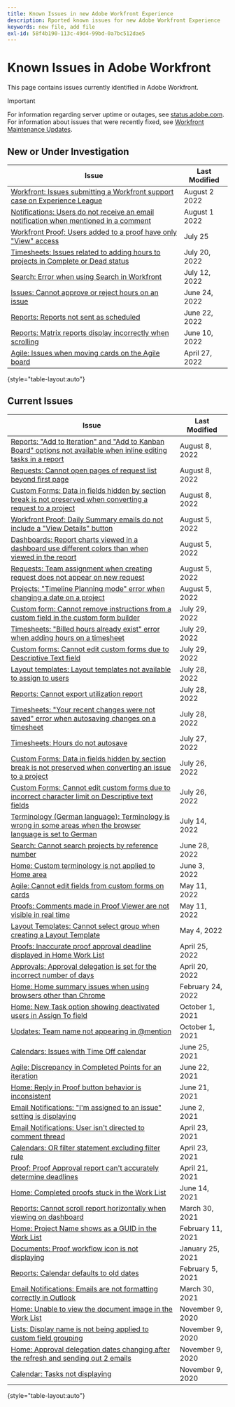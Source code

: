 ```yaml
---
title: Known Issues in new Adobe Workfront Experience
description: Rported known issues for new Adobe Workfront Experience
keywords: new file, add file
exl-id: 58f4b190-113c-49d4-99bd-0a7bc512dae5
---
```

# Known Issues in Adobe Workfront

This page contains issues currently identified in Adobe Workfront.

>[!IMPORTANT]
>
>For information regarding server uptime or outages, see [status.adobe.com](https://status.adobe.com). For information about issues that were recently fixed, see [Workfront Maintenance Updates](../maintenance/current-updates.md).

## New or Under Investigation

| **Issue** | **Last Modified** |
|---|---|
| [Workfront: Issues submitting a Workfront support case on Experience League](known-issues-workfront/wf-support-issues-submitting-support-case.md) | August 2 2022 | 
| [Notifications: Users do not receive an email notification when mentioned in a comment](known-issues-workfront/wf-notif-users-not-receive-email-when-mentioned.md) | August 1 2022 | 
|[Workfront Proof: Users added to a proof have only "View" access](known-issues-workfront-proof/proof-added-users-have-only-view.md) | July 25 | 
| [Timesheets: Issues related to adding hours to projects in Complete or Dead status](known-issues-workfront/wf-timesheets-add-hours-to-complete-dead.md) | July 20, 2022 | 
| [Search: Error when using Search in Workfront](known-issues-workfront/wf-search-error-using-search.md) | July 12, 2022 |
| [Issues: Cannot approve or reject hours on an issue](known-issues-workfront/wf-issues-cannot-approve-hours.md) | June 24, 2022 |
| [Reports: Reports not sent as scheduled](known-issues-workfront/wf-reports-not-sent-as-scheduled.md) |June 22, 2022 |
| [Reports: Matrix reports display incorrectly when scrolling](known-issues-workfront/wf-reports-matrix-display-incorrectly.md) | June 10, 2022 |
| [Agile: Issues when moving cards on the Agile board](known-issues-workfront/wf-agile-issues-moving-cards.md) | April 27, 2022 |

{style="table-layout:auto"}

## Current Issues

|                                             **Issue**                                              | **Last Modified** |
| -------------------------------------------------------------------------------------------------- | ----------------- |
| [Reports: "Add to Iteration" and "Add to Kanban Board" options not available when inline editing tasks in a report](known-issues-workfront/wf-reports-no-option-to-add-to-kanban.md) | August 8, 2022 | 
| [Requests: Cannot open pages of request list beyond first page](known-issues-workfront/wf-requests-cannot-open-second-page-of-requests-list.md) | August 8, 2022 | 
| [Custom Forms: Data in fields hidden by section break is not preserved when converting a request to a project](known-issues-workfront/wf-requests-cust-form-data-hidden-not-converted.md) | August 8, 2022 | 
| [Workfront Proof: Daily Summary emails do not include a "View Details" button](known-issues-workfront-proof/proof-daily-summary-email-no-view-details-button.md) | August 5, 2022 | 
| [Dashboards: Report charts viewed in a dashboard use different colors than when viewed in the report](known-issues-workfront/wf-dashboard-reports-wrong-color.md) | August 5, 2022 | 
| [Requests: Team assignment when creating request does not appear on new request](known-issues-workfront/wf-teams-assignment-lost-when-creating-requests.md) | August 5, 2022 |
| [Projects: "Timeline Planning mode" error when changing a date on a project](known-issues-workfront/wf-projects-error-when-using-timeline-planning.md) | August 5, 2022 | 
| [Custom form: Cannot remove instructions from a custom field in the custom form builder](known-issues-workfront/wf-cust-form-cannot-remove-instructions-from-field.md) | July 29, 2022 | 
| [Timesheets: "Billed hours already exist" error when adding hours on a timesheet](known-issues-workfront/wf-timesheets-billed-hours-already-exist.md) | July 29, 2022 | 
| [Custom forms: Cannot edit custom forms due to Descriptive Text field](known-issues-workfront/wf-cust-form-descr-text-label-error.md) | July 29, 2022 | 
| [Layout templates: Layout templates not available to assign to users](known-issues-workfront/wf-layout-templates-not-available-to-assign.md) | July 28, 2022 | 
| [Reports: Cannot export utilization report](known-issues-workfront/wf-reports-cannot-export-utilization-report.md) | July 28, 2022 | 
| [Timesheets: "Your recent changes were not saved" error when autosaving changes on a timesheet](known-issues-workfront/wf-timesheets-recent-changes-not-saved-error.md) | July 28, 2022 | 
| [Timesheets: Hours do not autosave](known-issues-workfront/wf-timesheets-hours-do-not-autosave.md) | July 27, 2022 | 
| [Custom Forms: Data in fields hidden by section break is not preserved when converting an issue to a project](known-issues-workfront/wf-custom-forms-data-lost-hidden-section-break.md) | July 26, 2022 | 
| [Custom Forms: Cannot edit custom forms due to incorrect character limit on Descriptive text fields](known-issues-workfront/wf-custom-form-incorrect-character-limit.md) | July 26, 2022 | 
| [Terminology (German language): Terminology is wrong in some areas when the browser language is set to German](known-issues-workfront/wf-terminology-in-german.md) | July 14, 2022 |
| [Search: Cannot search projects by reference number](known-issues-workfront/wf-search-cannot-search-proj-by-ref-number.md) | June 28, 2022 |
| [Home: Custom terminology is not applied to Home area](known-issues-workfront/wf-home-custom-term-not-applied-to-home.md) | June 3, 2022 |
| [Agile: Cannot edit fields from custom forms on cards](known-issues-workfront/wf-agile-cannot-edit-fields-custom-cards.md)                                               | May 11, 2022      |
| [Proofs: Comments made in Proof Viewer are not visible in real time](known-issues-workfront-proof/comments-not-visible-in-real-time.md)                                 | May 11, 2022      |
| [Layout Templates: Cannot select group when creating a Layout Template](known-issues-workfront/wf-layout-templ-cannot-select-group.md)                              | May 4, 2022       |
| [Proofs: Inaccurate proof approval deadline displayed in Home Work List](known-issues-workfront-proof/inaccurate-proof-approval-deadline-displayed.md)                             | April 25, 2022    |
| [Approvals: Approval delegation is set for the incorrect number of days](known-issues-workfront/wf-approval-delegation-incorrect-number-of-days.md)                             | April 20, 2022    |
| [Home: Home summary issues when using browsers other than Chrome](known-issues-workfront/wf-home-summary-issues-when-not-using-chrome.md)                                    | February 24, 2022 |
| [Home: New Task option showing deactivated users in Assign To field](known-issues-workfront/wf-home-new-task-option-showing-deactivated-users.md)                                 | October 1, 2021   |
| [Updates: Team name not appearing in @mention](known-issues-workfront/wf-updates-team-name-not-in-mention.md)                                                       | October 1, 2021   |
| [Calendars: Issues with Time Off calendar](known-issues-workfront/wf-calendars-issue-time-off.md)                                                           | June 25, 2021     |
| [Agile: Discrepancy in Completed Points for an iteration](known-issues-workfront/wf-agile-discrepancy-in-completed-points.md)                                            | June 22, 2021     |
| [Home: Reply in Proof button behavior is inconsistent](known-issues-workfront-proof/reply-in-proof-button-behavior-is-inconsistent.md)                                               | June 21, 2021     |
| [Email Notifications: "I'm assigned to an issue" setting is displaying](known-issues-workfront/wf-email-notif-im-assigned-to-issue-displaying.md)                              | June 2, 2021      |
| [Email Notifications: User isn't directed to comment thread](known-issues-workfront/wf-email-notif-user-not-directed-to-thread.md)                                       | April 23, 2021    |
| [Calendars: OR filter statement excluding filter rule](known-issues-workfront/wf-calendars-or-filter-statement.md)                                               | April 23, 2021    |
| [Proof: Proof Approval report can't accurately determine deadlines](known-issues-workfront-proof/proof-approval-report-cant-accurately-determine-deadlines.md)                                  | April 21, 2021    |
| [Home: Completed proofs stuck in the Work List](known-issues-workfront-proof/completed-proofs-stuck-in-the-work-list.md)                                                      | June 14, 2021     |
| [Reports: Cannot scroll report horizontally when viewing on dashboard](known-issues-workfront/wf-reports-cannot-scroll-horizontally.md)                              | March 30, 2021    |
| [Home: Project Name shows as a GUID in the Work List](known-issues-workfront/wf-home-project-name-shows-as-guid.md)                                                | February 11, 2021 |
| [Documents: Proof workflow icon is not displaying](known-issues-workfront-proof/proof-workflow-icon-is-not-displaying.md)                                                   | January 25, 2021  |
| [Reports: Calendar defaults to old dates](known-issues-workfront/wf-reports-caledar-defaults-to-old-dates.md)                                                            | February 5, 2021  |
| [Email Notifications: Emails are not formatting correctly in Outlook](known-issues-workfront/wf-email-notif-not-formatting-in-outlook.md)                                | March 30, 2021    |
| [Home: Unable to view the document image in the Work List](known-issues-workfront/wf-home-unable-to-view-document-image.md)                                           | November 9, 2020  |
| [Lists: Display name is not being applied to custom field grouping](known-issues-workfront/wf-lists-display-name-not-applied-to-grouping.md)                                | November 9, 2020  |
| [Home: Approval delegation dates changing after the refresh and sending out 2 emails](known-issues-workfront/wf-home-approval-delegation-dates-changing.md)                | November 9, 2020  |
| [Calendar: Tasks not displaying](known-issues-workfront/wf-calendar-tasks-not-displaying.md)                                                                     | November 9, 2020  |

{style="table-layout:auto"}

<!--


-->
